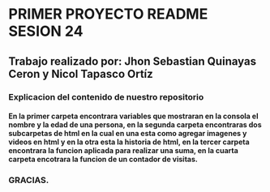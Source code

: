 #  PRIMER PROYECTO README SESION 24
## Trabajo realizado por: Jhon Sebastian Quinayas Ceron y Nicol Tapasco Ortíz

### Explicacion del contenido de nuestro repositorio

#### En la primer carpeta encontrara variables que mostraran en la consola el nombre y la edad de una persona, en la segunda carpeta encontraras dos subcarpetas de html en la cual en una esta como agregar imagenes y videos en html y en la otra esta la historia de html, en la tercer carpeta  encontrara la funcion aplicada para realizar una suma, en la cuarta carpeta encotrara la funcion de un contador de visitas. 
### GRACIAS.
